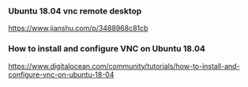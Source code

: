 ### Ubuntu 18.04 vnc remote desktop
https://www.jianshu.com/p/3488968c81cb


### How to install and configure VNC on Ubuntu 18.04
https://www.digitalocean.com/community/tutorials/how-to-install-and-configure-vnc-on-ubuntu-18-04

